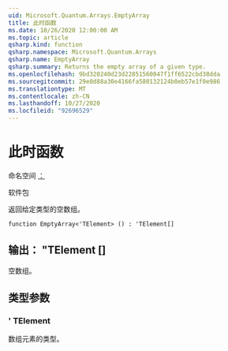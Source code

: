 ```yaml
---
uid: Microsoft.Quantum.Arrays.EmptyArray
title: 此时函数
ms.date: 10/26/2020 12:00:00 AM
ms.topic: article
qsharp.kind: function
qsharp.namespace: Microsoft.Quantum.Arrays
qsharp.name: EmptyArray
qsharp.summary: Returns the empty array of a given type.
ms.openlocfilehash: 9bd320240d23d22851560047f1ff6522cbd38dda
ms.sourcegitcommit: 29e0d88a30e4166fa580132124b0eb57e1f0e986
ms.translationtype: MT
ms.contentlocale: zh-CN
ms.lasthandoff: 10/27/2020
ms.locfileid: "92696529"
---
```

# <a name="emptyarray-function"></a>此时函数

命名空间 [：](xref:Microsoft.Quantum.Arrays)

软件包 [](https://nuget.org/packages/)


返回给定类型的空数组。

```qsharp
function EmptyArray<'TElement> () : 'TElement[]
```


## <a name="output--telement"></a>输出： "TElement []

空数组。

## <a name="type-parameters"></a>类型参数

### <a name="telement"></a>' TElement

数组元素的类型。